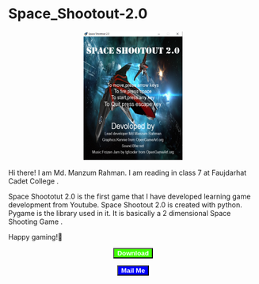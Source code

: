 <p align="center"><h1>Space_Shootout-2.0</h1></p>
<p align="center"><img src="image.PNG" alt="Can't load image" />
</p>
<p>Hi there! I am Md. Manzum Rahman. I am reading in class 7 at Faujdarhat Cadet College .</p>

<p>Space Shoototut 2.0 is the first game that I have developed learning game development from Youtube. Space Shootout 2.0 is created with python. Pygame is the library used in it. It is basically a 2 dimensional Space Shooting Game .</p>

<p>Happy gaming!🙂</p>

<a href="https://mega.nz/file/nYkHGRaK#1r4Vx-pXB7TEtpI1SpDxihf1xoJS2_YmMd9-zT0G6b0">
    <p align="center"><button style="background-color: #40ff00; color: white;"><b>Download</b></button></p>
</a>

<a href="mailto:manzumrahman@gmail.com">
    <p align="center"><button style="background-color: blue; color: white;"><b>Mail Me</b></button></p>
</a>


